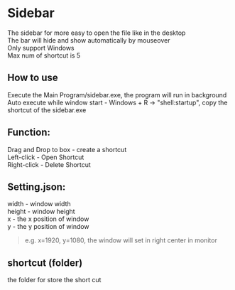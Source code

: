 # Sidebar
The sidebar for more easy to open the file like in the desktop  
The bar will hide and show automatically by mouseover  
Only support Windows  
Max num of shortcut is 5  

## How to use  
Execute the Main Program/sidebar.exe, the program will run in background  
Auto execute while window start - Windows + R -> "shell:startup", copy the shortcut of the sidebar.exe  

## Function:
Drag and Drop to box - create a shortcut  
Left-click - Open Shortcut  
Right-click - Delete Shortcut  

## Setting.json:
width - window width  
height - window height  
x - the x position of window  
y - the y position of window  
> e.g. x=1920, y=1080, the window will set in right center in monitor

## shortcut (folder)  
the folder for store the short cut

